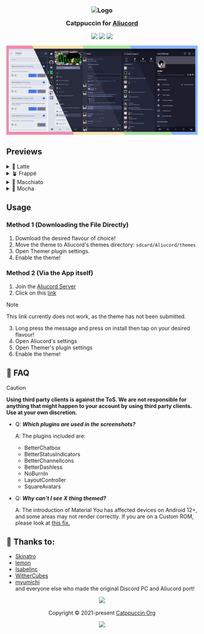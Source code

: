 <h3 align="center">
	<img src="https://raw.githubusercontent.com/catppuccin/catppuccin/main/assets/logos/exports/1544x1544_circle.png" width="100" alt="Logo"/><br/>
	<img src="https://raw.githubusercontent.com/catppuccin/catppuccin/main/assets/misc/transparent.png" height="30" width="0px"/>
	Catppuccin for <a href="https://github.com/Aliucord/Aliucord">Aliucord</a>
	<img src="https://raw.githubusercontent.com/catppuccin/catppuccin/main/assets/misc/transparent.png" height="30" width="0px"/>
</h3>

<p align="center">
    <a href="https://github.com/catppuccin/aliucord/stargazers"><img src="https://img.shields.io/github/stars/catppuccin/aliucord?colorA=363a4f&colorB=b7bdf8&style=for-the-badge"></a>
    <a href="https://github.com/catppuccin/aliucord/issues"><img src="https://img.shields.io/github/issues/catppuccin/aliucord?colorA=363a4f&colorB=f5a97f&style=for-the-badge"></a>
    <a href="https://github.com/catppuccin/aliucord/contributors"><img src="https://img.shields.io/github/contributors/catppuccin/aliucord?colorA=363a4f&colorB=a6da95&style=for-the-badge"></a>
</p>

<p align="center">
  <img src="assets/preview.webp"/>
</p>

## Previews

<details>
<summary>🌻 Latte</summary>
<img src="assets/latte.webp"/>
</details>
<details>
<summary>🪴 Frappé</summary>
<img src="assets/frappe.webp"/>
</details>
<details>
<summary>🌺 Macchiato</summary>
<img src="assets/macchiato.webp"/>
</details>
<details>
<summary>🌿 Mocha</summary>
<img src="assets/mocha.webp"/>
</details>

## Usage

### Method 1 (Downloading the File Directly)
1. Download the desired flavour of choice!
2. Move the theme to Aliucord's themes directory: `sdcard/Aliucord/themes`
3. Open Themer plugin settings.
4. Enable the theme!

### Method 2 (Via the App itself)
1. Join the [Aliucord Server](https://discord.com/invite/EsNDvBaHVU)
2. Click on this [link](https://discord.com/channels/811255666990907402/824357609778708580/1020200793338548304)
> [!NOTE]
> This link currently does not work, as the theme has not been submitted.
3. Long press the message and press on install then tap on your desired flavour!
4. Open Aliucord's settings
5. Open Themer's plugin settings
6. Enable the theme!

## 🙋 FAQ 

> [!CAUTION]
> **Using third party clients is against the ToS. We are not responsible for anything that might happen to your account by using third party clients. Use at your own discretion.**

- Q: **_Which plugins are used in the screenshots?_**

  A: The plugins included are:
  	- BetterChatbox
  	- BetterStatusIndicators
  	- BetterChannelIcons
  	- BetterDashless
  	- NoBurnIn
  	- LayoutController
  	- SquareAvatars


- Q: **_Why can't I see X thing themed?_** 
  
  A: The introduction of Material You has affected devices on Android 12+, and some areas may not render correctly. If you are on a Custom ROM, please look at [this fix.](https://rentry.co/ThemerFixer)

## 💝 Thanks to:

- [Skinatro](https://github.com/skinatro)
- [lemon](https://github.com/andreasgrafen)
- [Isabelinc](https://github.com/Isabelincorp)
- [WitherCubes](https://github.com/WitherCubes) 
- [myumichi](https://github.com/myumichi) <br>
and everyone else who made the original Discord PC and Aliucord port!
&nbsp;

<p align="center"><img src="https://raw.githubusercontent.com/catppuccin/catppuccin/main/assets/footers/gray0_ctp_on_line.svg?sanitize=true" /></p>
<p align="center">Copyright &copy; 2021-present <a href="https://github.com/catppuccin" target="_blank">Catppuccin Org</a>
<p align="center"><a href="https://github.com/catppuccin/catppuccin/blob/main/LICENSE"><img src="https://img.shields.io/static/v1.svg?style=for-the-badge&label=License&message=MIT&logoColor=d9e0ee&colorA=363a4f&colorB=b7bdf8"/></a></p>
